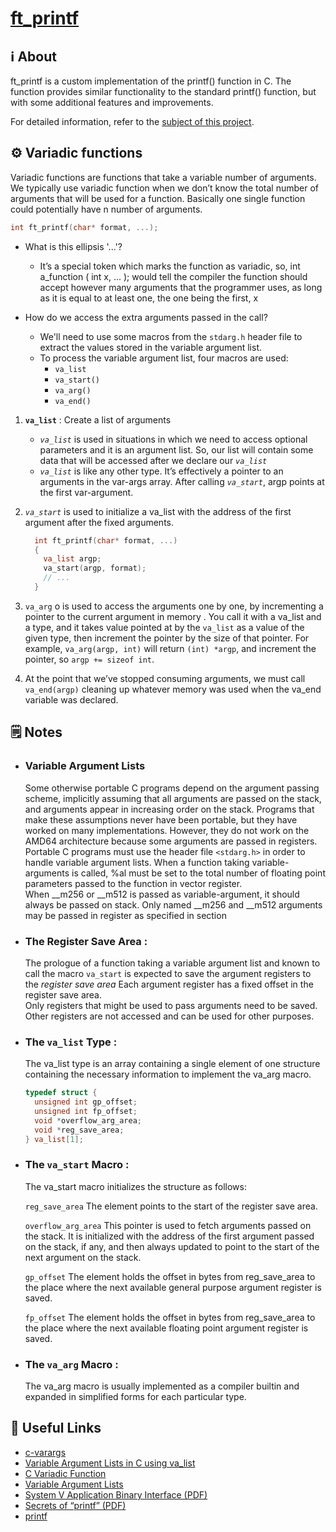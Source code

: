 # [ft_printf](https://github.com/zakelhajoui/ft_printf/blob/main/ft_printf.c)

## ℹ️ About
ft_printf is a custom implementation of the printf() function in C. The function provides similar functionality to the standard printf() function, but with some additional features and improvements.

For detailed information, refer to the [subject of this project](https://github.com/zakelhajoui/ft_printf/blob/main/en.subject.pdf).

## ⚙️ Variadic functions
  Variadic functions are functions that take a variable number of arguments. We typically use variadic function when we don’t know the total number of arguments that will be used for a function. Basically one single function could potentially have n number of arguments.

  ```c 
  int ft_printf(char* format, ...);
  ```
- What is this ellipsis '...'? 
  - It’s a special token which marks the function as variadic, so, int a_function ( int x, ... ); would tell the compiler the function should accept however many arguments that the programmer uses, as long as it is equal to at least one, the one being the first, x

- How do we access the extra arguments passed in the call? 
  - We'll need to use some macros from the ```stdarg.h``` header file to extract the values stored in the variable argument list.
  - To process the variable argument list, four macros are used:
    - `va_list`
    - `va_start()`
    - `va_arg()`
    - `va_end()`
1. **`va_list`** : Create a list of arguments
    - *`va_list`* is used in situations in which we need to access optional parameters and it is an argument list. So, our list will contain some data that will be accessed after we declare our *`va_list`*
    - *`va_list`* is like any other type. It’s effectively a pointer to an arguments in the var-args array. After calling *`va_start`*, argp points at the first var-argument.
3. *`va_start`* is used to initialize a va_list with the address of the first argument after the fixed arguments.
    ```c
      int ft_printf(char* format, ...)
      {
        va_list argp;
        va_start(argp, format);
        // ...
      }
    ```
2. ```va_arg``` o is used to access the arguments one by one, by incrementing a pointer to the current argument in memory . You call it with a va_list and a type, and it takes value pointed at by the ```va_list``` as a value of the given type, then increment the pointer by the size of that pointer. For example, ```va_arg(argp, int)``` will return ```(int) *argp```, and increment the pointer, so ```argp += sizeof int```.

4. At the point that we’ve stopped consuming arguments, we must call ```va_end(argp)``` cleaning up whatever memory was used when the va_end variable was declared.



## 🗒 Notes
- ### Variable Argument Lists
  Some otherwise portable C programs depend on the argument passing scheme, implicitly assuming that all arguments are passed on the stack, and arguments appear in increasing order on the stack. Programs that make these assumptions never have been portable, but they have worked on many implementations. However, they do not work on the AMD64 architecture because some arguments are passed in registers. Portable C programs must use the header file `<stdarg.h>` in order to handle variable argument lists. When a function taking variable-arguments is called, %al must be set to the total number of floating point parameters passed to the function in vector register.<br>
  When __m256 or __m512 is passed as variable-argument, it should always be passed on stack. Only named __m256 and __m512 arguments may be passed in register as specified in section <br>

- ### The Register Save Area : <br>
  The prologue of a function taking a variable argument list and known to call the macro `va_start` is expected to save the argument registers to the *register save area* Each argument register has a fixed offset in the register save area.<br>
  Only registers that might be used to pass arguments need to be saved. Other registers are not accessed and can be used for other purposes.
- ### The `va_list` Type : <br>
  The va_list type is an array containing a single element of one structure containing the necessary information to implement the va_arg macro.
  ```c
  typedef struct {
    unsigned int gp_offset;
    unsigned int fp_offset;
    void *overflow_arg_area;
    void *reg_save_area;
  } va_list[1];
  ```
- ### The `va_start` Macro : <br>
  The va_start macro initializes the structure as follows: <br>

  `reg_save_area` The element points to the start of the register save area. <br>

  `overflow_arg_area` This pointer is used to fetch arguments passed on the stack. It is initialized with the address of the first argument passed on the stack, if any, and then always updated to point to the start of the next argument on
  the stack. <br>

  `gp_offset` The element holds the offset in bytes from reg_save_area to the place where the next available general purpose argument register is saved. <br>

  `fp_offset` The element holds the offset in bytes from reg_save_area to the place where the next available floating point argument register is saved. <br>

- ### The `va_arg` Macro : <br>
  The va_arg macro is usually implemented as a compiler builtin and expanded in simplified forms for each particular type.

## 📌 Useful Links
- [c-varargs](https://jameshfisher.com/2016/11/23/c-varargs/)
- [Variable Argument Lists in C using va_list](https://www.cprogramming.com/tutorial/c/lesson17.html)
- [C Variadic Function](https://www.thegeekstuff.com/2017/05/c-variadic-functions/)
- [Variable Argument Lists](https://c-for-dummies.com/blog/?p=3398)
- [System V Application Binary Interface (PDF)](https://github.com/zakelhajoui/ft_printf/blob/main/x86-64-psABI-1.0.pdf)
- [Secrets of “printf” (PDF)](https://quizgen.doncolton.com/tut/q11.printf.p6.pdf)
- [printf](https://cplusplus.com/reference/cstdio/printf/)

